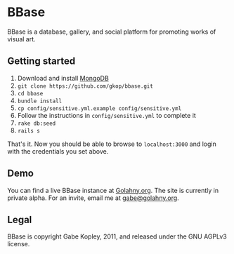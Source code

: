 BBase
=====

BBase is a database, gallery, and social platform for promoting works of visual art.

Getting started
---------------

1. Download and install [MongoDB](http://www.mongodb.org/downloads)
2. `git clone https://github.com/gkop/bbase.git`
3. `cd bbase`
4. `bundle install`
5. `cp config/sensitive.yml.example config/sensitive.yml`
6. Follow the instructions in `config/sensitive.yml` to complete it
7. `rake db:seed`
8. `rails s`

That's it.  Now you should be able to browse to `localhost:3000` and login with the credentials you set above.

Demo
----

You can find a live BBase instance at [Golahny.org](http://golahny.org).  The site is currently in private alpha.  For an invite, email me at [gabe@golahny.org](gabe@golahny.org).



Legal
-----
BBase is copyright Gabe Kopley, 2011, and released under the GNU AGPLv3 license.
